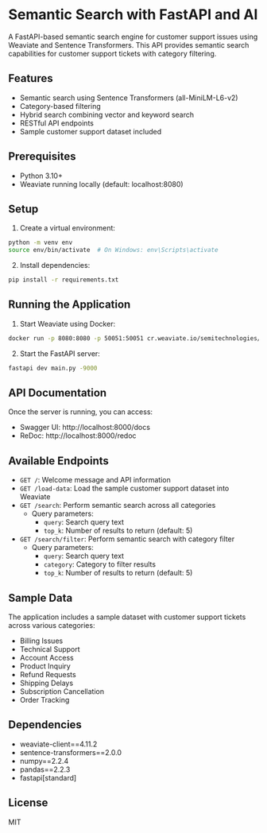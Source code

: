 # Semantic Search with FastAPI and AI

A FastAPI-based semantic search engine for customer support issues using Weaviate and Sentence Transformers. This API provides semantic search capabilities for customer support tickets with category filtering.

## Features

- Semantic search using Sentence Transformers (all-MiniLM-L6-v2)
- Category-based filtering
- Hybrid search combining vector and keyword search
- RESTful API endpoints
- Sample customer support dataset included

## Prerequisites

- Python 3.10+
- Weaviate running locally (default: localhost:8080)

## Setup

1. Create a virtual environment:

```bash
python -m venv env
source env/bin/activate  # On Windows: env\Scripts\activate
```

2. Install dependencies:

```bash
pip install -r requirements.txt
```

## Running the Application

1. Start Weaviate using Docker:

```bash
docker run -p 8080:8080 -p 50051:50051 cr.weaviate.io/semitechnologies/weaviate:1.29.1
```

2. Start the FastAPI server:

```bash
fastapi dev main.py -9000
```

## API Documentation

Once the server is running, you can access:

- Swagger UI: http://localhost:8000/docs
- ReDoc: http://localhost:8000/redoc

## Available Endpoints

- `GET /`: Welcome message and API information
- `GET /load-data`: Load the sample customer support dataset into Weaviate
- `GET /search`: Perform semantic search across all categories
  - Query parameters:
    - `query`: Search query text
    - `top_k`: Number of results to return (default: 5)
- `GET /search/filter`: Perform semantic search with category filter
  - Query parameters:
    - `query`: Search query text
    - `category`: Category to filter results
    - `top_k`: Number of results to return (default: 5)

## Sample Data

The application includes a sample dataset with customer support tickets across various categories:

- Billing Issues
- Technical Support
- Account Access
- Product Inquiry
- Refund Requests
- Shipping Delays
- Subscription Cancellation
- Order Tracking

## Dependencies

- weaviate-client==4.11.2
- sentence-transformers==2.0.0
- numpy==2.2.4
- pandas==2.2.3
- fastapi[standard]

## License

MIT

